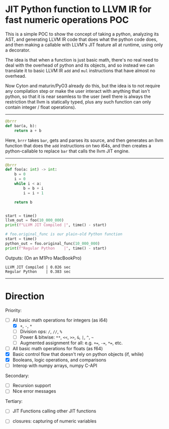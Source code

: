 # JIT Python function to LLVM IR for fast numeric operations POC

This is a simple POC to show the concept of taking a python, analyzing its AST, and generating LLVM IR code that does what the python code does, and then making a callable with LLVM's JIT feature all at runtime, using only a decorator.

The idea is that when a function is just basic math, there's no real need to deal with the overhead of python and its objects, and so instead we can translate it to basic LLVM IR `add` and `mul` instructions that have almost no overhead.

Now Cyton and maturin/PyO3 already do this, but the idea is to not require any compilation step or make the user interact with anything that isn't python, so that it is near seamless to the user (well there is always the restriction that llvm is statically typed, plus any such function can only contain integer / float operations).

---

```python
@brrr
def bar(a, b):
    return a + b
```

Here, `brrr` takes `bar`, gets and parses its source, and then generates an llvm function that does the `add` instructions on two i64s, and then creates a python-callable to replace `bar` that calls the llvm JIT engine.

---

```python
@brrr
def foo(a: int) -> int:
    b = 0
    i = 0
    while i < a:
        b = b + i
        i = i + 1

    return b


start = time()
llvm_out = foo(10_000_000)
print(f"LLVM JIT Compiled |", time() - start)

# foo.original_func is our plain-old Python function
start = time()
python_out = foo.original_func(10_000_000)
print(f"Regular Python    |", time() - start)
```
Outputs: (On an M1Pro MacBookPro)
```
LLVM JIT Compiled | 0.026 sec
Regular Python    | 0.383 sec
```

---

# Direction

Priority:
- [ ] All basic math operations for integers (as i64)
  - [x] `+`, `-`, `*`
  - [ ] Division ops: `/`, `//`, `%`
  - [ ] Power & bitwise: `**`, `<<`, `>>`, `&`, `|`, `^`, `~`
  - [ ] Augmented assignment for all: e.g. `+=`, `-=`, `*=`, etc.
- [ ] All basic math operations for floats (as f64)
- [x] Basic control flow that doesn't rely on python objects (if, while)
- [x] Booleans, logic operations, and comparisons
- [ ] Interop with numpy arrays, numpy C-API

Secondary:
- [ ] Recursion support
- [ ] Nice error messages

Tertiary:
- [ ] JIT Functions calling other JIT functions
- [ ] closures: capturing of numeric variables
  
